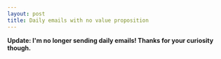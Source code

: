 ```yaml
---
layout: post
title: Daily emails with no value proposition
---
```


**Update: I'm no longer sending daily emails! Thanks for your curiosity though.**

